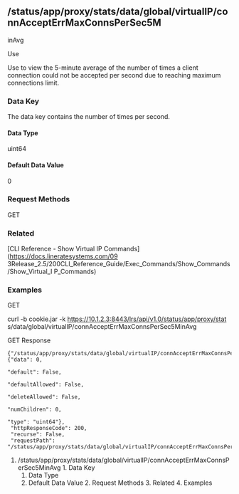 ## /status/app/proxy/stats/data/global/virtualIP/connAcceptErrMaxConnsPerSec5M
inAvg

Use

Use to view the 5-minute average of the number of times a client connection
could not be accepted per second due to reaching maximum connections limit.

### Data Key

The data key contains the number of times per second.

#### Data Type

uint64

#### Default Data Value

0

### Request Methods

GET

### Related

[CLI Reference - Show Virtual IP Commands](https://docs.lineratesystems.com/09
3Release_2.5/200CLI_Reference_Guide/Exec_Commands/Show_Commands/Show_Virtual_I
P_Commands)

### Examples

GET

curl -b cookie.jar -k https://10.1.2.3:8443/lrs/api/v1.0/status/app/proxy/stat
s/data/global/virtualIP/connAcceptErrMaxConnsPerSec5MinAvg

GET Response

    
    {"/status/app/proxy/stats/data/global/virtualIP/connAcceptErrMaxConnsPerSec5MinAvg": {"data": 0,
                                                                                           "default": False,
                                                                                           "defaultAllowed": False,
                                                                                           "deleteAllowed": False,
                                                                                           "numChildren": 0,
                                                                                           "type": "uint64"},
     "httpResponseCode": 200,
     "recurse": False,
     "requestPath": "/status/app/proxy/stats/data/global/virtualIP/connAcceptErrMaxConnsPerSec5MinAvg"}
    

  1. /status/app/proxy/stats/data/global/virtualIP/connAcceptErrMaxConnsPerSec5MinAvg
    1. Data Key
      1. Data Type
      2. Default Data Value
    2. Request Methods
    3. Related
    4. Examples

